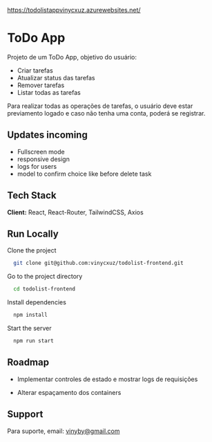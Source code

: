https://todolistappvinycxuz.azurewebsites.net/


# ToDo App

Projeto de um ToDo App, objetivo do usuário:
- Criar tarefas
- Atualizar status das tarefas
- Remover tarefas
- Listar todas as tarefas

Para realizar todas as operações de tarefas, o usuário deve estar previamento logado e caso não tenha uma conta, poderá se registrar.





## Updates incoming

- Fullscreen mode
- responsive design
- logs for users
- model to confirm choice like before delete task




## Tech Stack

**Client:** React, React-Router, TailwindCSS, Axios



## Run Locally

Clone the project

```bash
  git clone git@github.com:vinycxuz/todolist-frontend.git
```

Go to the project directory

```bash
  cd todolist-frontend
```

Install dependencies

```bash
  npm install
```

Start the server

```bash
  npm run start
```


## Roadmap

- Implementar controles de estado e mostrar logs de requisições

- Alterar espaçamento dos containers 


## Support

Para suporte, email: vinyby@gmail.com


